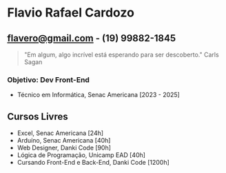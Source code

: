 # Flavio Rafael Cardozo
## flavero@gmail.com    - (19) 99882-1845
> "Em algum, algo incrível está esperando para ser descoberto." Carls Sagan

### Objetivo: Dev Front-End
- Técnico em Informática, Senac Americana [2023 - 2025]

## Cursos Livres
- Excel, Senac Americana [24h]
- Arduíno, Senac Americana [40h]
- Web Designer, Danki Code [90h]
- Lógica de Programação, Unicamp EAD [40h]
- Cursando Front-End e Back-End, Danki Code [1200h]
